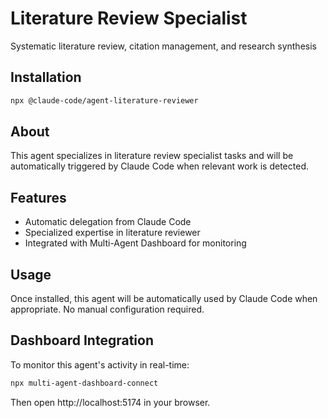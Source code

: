 # Literature Review Specialist

Systematic literature review, citation management, and research synthesis

## Installation

```bash
npx @claude-code/agent-literature-reviewer
```

## About

This agent specializes in literature review specialist tasks and will be automatically triggered by Claude Code when relevant work is detected.

## Features

- Automatic delegation from Claude Code
- Specialized expertise in literature reviewer
- Integrated with Multi-Agent Dashboard for monitoring

## Usage

Once installed, this agent will be automatically used by Claude Code when appropriate. No manual configuration required.

## Dashboard Integration

To monitor this agent's activity in real-time:

```bash
npx multi-agent-dashboard-connect
```

Then open http://localhost:5174 in your browser.
